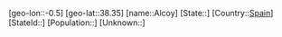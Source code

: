 ﻿---
location: [38.35,-0.5]
type: City
tags:
- geo/City


SpocWebEntityId: 28721
isDeleted: false
confidential: public

---
[geo-lon::-0.5]
[geo-lat::38.35]
[name::Alcoy]
[State::]
[Country::[Spain](geo/Continent/Europe/Spain.md)]
[StateId::]
[Population::]
[Unknown::]

